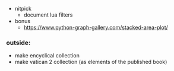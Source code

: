 * nitpick
    - document lua filters
* bonus
    - https://www.python-graph-gallery.com/stacked-area-plot/

### outside:
* make encyclical collection
* make vatican 2 collection (as elements of the published book)

